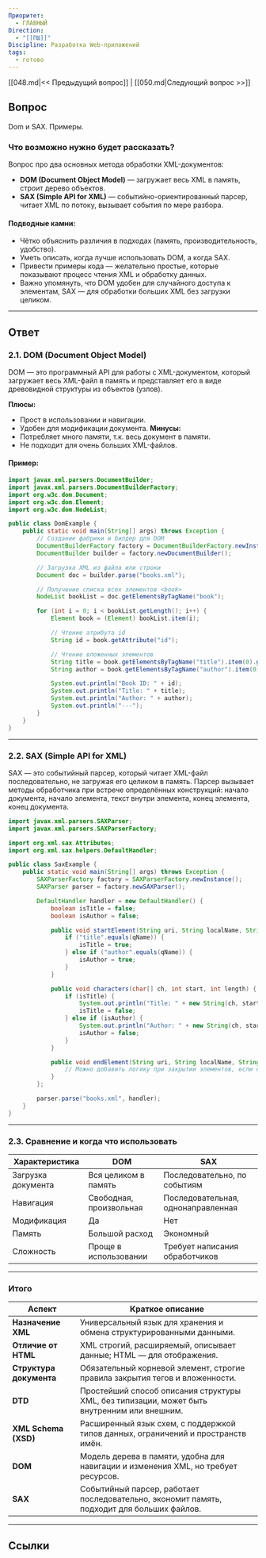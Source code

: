 ```yaml
---
Приоритет:
  - ГЛАВНЫЙ
Direction:
  - "[[ПШ]]"
Discipline: Разработка Web-приложений
tags:
  - готово
---
```

[[048.md|<< Предыдущий вопрос]] | [[050.md|Следующий вопрос >>]]
## Вопрос
Dom и SAX. Примеры.

### Что возможно нужно будет рассказать?
Вопрос про два основных метода обработки XML-документов:
- **DOM (Document Object Model)** — загружает весь XML в память, строит дерево объектов.
- **SAX (Simple API for XML)** — событийнo-ориентированный парсер, читает XML по потоку, вызывает события по мере разбора.
#### Подводные камни:
- Чётко объяснить различия в подходах (память, производительность, удобство).
- Уметь описать, когда лучше использовать DOM, а когда SAX.
- Привести примеры кода — желательно простые, которые показывают процесс чтения XML и обработку данных.
- Важно упомянуть, что DOM удобен для случайного доступа к элементам, SAX — для обработки больших XML без загрузки целиком.

---
## Ответ
### **2.1. DOM (Document Object Model)**
DOM — это программный API для работы с XML-документом, который загружает весь XML-файл в память и представляет его в виде древовидной структуры из объектов (узлов).

**Плюсы:**
- Прост в использовании и навигации.
- Удобен для модификации документа.
**Минусы:**
- Потребляет много памяти, т.к. весь документ в памяти.
- Не подходит для очень больших XML-файлов.
#### **Пример:**
```java
import javax.xml.parsers.DocumentBuilder;
import javax.xml.parsers.DocumentBuilderFactory;
import org.w3c.dom.Document;
import org.w3c.dom.Element;
import org.w3c.dom.NodeList;

public class DomExample {
    public static void main(String[] args) throws Exception {
        // Создание фабрики и билдер для DOM
        DocumentBuilderFactory factory = DocumentBuilderFactory.newInstance();
        DocumentBuilder builder = factory.newDocumentBuilder();

        // Загрузка XML из файла или строки
        Document doc = builder.parse("books.xml");

        // Получение списка всех элементов <book>
        NodeList bookList = doc.getElementsByTagName("book");

        for (int i = 0; i < bookList.getLength(); i++) {
            Element book = (Element) bookList.item(i);

            // Чтение атрибута id
            String id = book.getAttribute("id");

            // Чтение вложенных элементов
            String title = book.getElementsByTagName("title").item(0).getTextContent();
            String author = book.getElementsByTagName("author").item(0).getTextContent();

            System.out.println("Book ID: " + id);
            System.out.println("Title: " + title);
            System.out.println("Author: " + author);
            System.out.println("---");
        }
    }
}
```

---
### **2.2. SAX (Simple API for XML)**
SAX — это событийный парсер, который читает XML-файл последовательно, не загружая его целиком в память. Парсер вызывает методы обработчика при встрече определённых конструкций: начало документа, начало элемента, текст внутри элемента, конец элемента, конец документа.

```java
import javax.xml.parsers.SAXParser;
import javax.xml.parsers.SAXParserFactory;

import org.xml.sax.Attributes;
import org.xml.sax.helpers.DefaultHandler;

public class SaxExample {
    public static void main(String[] args) throws Exception {
        SAXParserFactory factory = SAXParserFactory.newInstance();
        SAXParser parser = factory.newSAXParser();

        DefaultHandler handler = new DefaultHandler() {
            boolean isTitle = false;
            boolean isAuthor = false;

            public void startElement(String uri, String localName, String qName, Attributes attributes) {
                if ("title".equals(qName)) {
                    isTitle = true;
                } else if ("author".equals(qName)) {
                    isAuthor = true;
                }
            }

            public void characters(char[] ch, int start, int length) {
                if (isTitle) {
                    System.out.println("Title: " + new String(ch, start, length));
                    isTitle = false;
                } else if (isAuthor) {
                    System.out.println("Author: " + new String(ch, start, length));
                    isAuthor = false;
                }
            }

            public void endElement(String uri, String localName, String qName) {
                // Можно добавить логику при закрытии элементов, если нужно
            }
        };

        parser.parse("books.xml", handler);
    }
}
```

---
### **2.3. Сравнение и когда что использовать**
|Характеристика|DOM|SAX|
|---|---|---|
|Загрузка документа|Вся целиком в память|Последовательно, по событиям|
|Навигация|Свободная, произвольная|Последовательная, однонаправленная|
|Модификация|Да|Нет|
|Память|Большой расход|Экономный|
|Сложность|Проще в использовании|Требует написания обработчиков|

---
### Итого
|Аспект|Краткое описание|
|---|---|
|**Назначение XML**|Универсальный язык для хранения и обмена структурированными данными.|
|**Отличие от HTML**|XML строгий, расширяемый, описывает данные; HTML — для отображения.|
|**Структура документа**|Обязательный корневой элемент, строгие правила закрытия тегов и вложенности.|
|**DTD**|Простейший способ описания структуры XML, без типизации, может быть внутренним или внешним.|
|**XML Schema (XSD)**|Расширенный язык схем, с поддержкой типов данных, ограничений и пространств имён.|
|**DOM**|Модель дерева в памяти, удобна для навигации и изменения XML, но требует ресурсов.|
|**SAX**|Событийный парсер, работает последовательно, экономит память, подходит для больших файлов.|

---
## Ссылки
